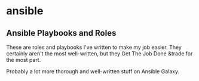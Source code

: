 # ansible

## Ansible Playbooks and Roles

These are roles and playbooks I've written to make my job easier.  They certainly aren't the most well-written, but they Get The Job Done &trade for the most part.

Probably a lot more thorough and well-written stuff on Ansible Galaxy.



